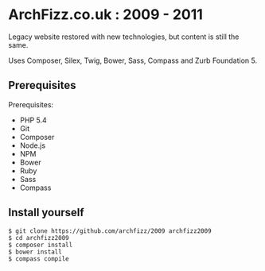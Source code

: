 ArchFizz.co.uk : 2009 - 2011
============================

Legacy website restored with new technologies, but content is still the same.

Uses Composer, Silex, Twig, Bower, Sass, Compass and Zurb Foundation 5.


Prerequisites
-------------

Prerequisites:

  * PHP 5.4
  * Git
  * Composer
  * Node.js
  * NPM
  * Bower
  * Ruby
  * Sass
  * Compass


Install yourself
----------------

    $ git clone https://github.com/archfizz/2009 archfizz2009
    $ cd archfizz2009
    $ composer install
    $ bower install
    $ compass compile
